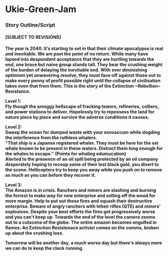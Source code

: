 # Ukie-Green-Jam

<h3> Story Outline/Script</h3>

<h4>[SUBJECT TO REVISIONS]<h4>

The year is 2040. It’s starting to set in that their climate apocalypse is real and inevitable. We are past the point of no return. While many have lapsed into despondent acceptance that they are hurtling towards the end, one brave but naive group stands tall. They bear the crushing weight of the burden of delaying the inevitable end. With ever diminishing optimism yet unwavering resolve, they must face off against those out to make every penny of profit possible right until the collapse of civilisation takes even that from them. This is the story of the Extinction ~Rebellion~ Resistance.

Level 1:  
Fly though the smoggy hellscape of fracking towers, refineries, colliers, and power stations to deliver. Hopelessly try to repossess the land for nature piece by piece and survive the adverse conditions it causes.

Level 2:  
Sweep the ocean for dumped waste with your exovaccum while dogding the interference from the ruthless whalers.  
"That ship is a Japanse registered whaler. They must be here for the sei whale known to be present in these waters. Distract them long enough for the whales to escape." (Points for whaling edumucation)   
Alerted to the presence of an oil spill being protected by an oil company desperately hoping to recoup some of their lost black gold, you divert to the scene. Hellicopters try to keep you away while you push on to remove as much as you can before they recover it.

Level 3:  
The Amazon is in crisis. Ranchers and miners are slashing and burning the forrest to make way for new enterprise and selling off the wood for more margin. Help to put out these fires and squash their destructive enterprise. Beware of angry ranchers with teheir rifles (QTE) and miners' explosives. Despite your best efforts the fires get progressively worse and you can't keep up. Towards the end of the level the camera zooms out to a cutscene of the globe. The entire amazon becomes engulfed in flames. An Extinction Resistenace activist comes on the comms, broken up about the crushing loss. 

Tomorrow will be another day, a much worse day but there's always more we can do to keep the clock running.

